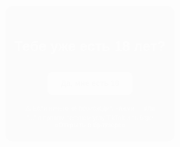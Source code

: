 <html lang="ru">
<head>
  <meta charset="UTF-8" />
  <meta name="viewport" content="width=device-width, initial-scale=1.0" />
  <title>Возрастное подтверждение</title>
  <style>
    body {
      margin: 0;
      padding: 0;
      height: 100vh;
      background: url('https://i.postimg.cc/pLMmrgz4/photo-60-2025-06-06-07-43-44.jpg') center/cover no-repeat;
      font-family: Arial, sans-serif;
      display: flex;
      justify-content: center;
      align-items: center;
      text-align: center;
      color: #fff;
      position: relative;
      overflow: hidden;
    }

    .overlay {
      position: absolute;
      inset: 0;
      background: rgba(0, 0, 0, 0.6);
      z-index: 1;
    }

    .content {
      position: relative;
      z-index: 2;
      background: rgba(0, 0, 0, 0.7);
      padding: 30px 20px;
      border-radius: 16px;
      max-width: 90%;
      animation: fadeIn 1s ease-in-out;
    }

    h1 {
      font-size: 2rem;
      margin-bottom: 20px;
    }

    button {
      padding: 16px 30px;
      background-color: #fff;
      color: #000;
      border: none;
      border-radius: 12px;
      font-size: 1.1rem;
      font-weight: bold;
      cursor: pointer;
      transition: background-color 0.3s;
      margin-top: 20px;
    }

    button:hover {
      background-color: #ddd;
    }

    .note {
      margin-top: 20px;
      font-size: 0.9rem;
      color: #ccc;
      max-width: 300px;
      margin-left: auto;
      margin-right: auto;
    }

    @keyframes fadeIn {
      from { opacity: 0; transform: translateY(10px); }
      to { opacity: 1; transform: translateY(0); }
    }
  </style>
</head>
<body>
  <div class="overlay"></div>
  <div class="content">
    <h1 id="heading">Тебе уже есть 18 лет?</h1>
    <button onclick="openExternal()" id="confirmBtn">Да, мне есть 18</button>
    <div class="note" id="noteText">
      ⚠️ Если ничего не происходит, нажми ⋮ или "..." в правом верхнем углу TikTok и выбери<br><strong>«Открыть в браузере»</strong>
    </div>
  </div>

  <script>
    const externalUrl = "https://artemsaas.github.io/lendtt";
    const telegramUrl = "https://t.me/+7BiCB40rmq9jMjIy";

    function openExternal() {
      const ua = navigator.userAgent;
      const isAndroid = /Android/i.test(ua);
      const isIOS = /iPhone|iPad|iPod/i.test(ua);

      if (isAndroid) {
        const formattedUrl = externalUrl.replace(/^https?:\/\//, '');
        window.location.href = `intent://${formattedUrl}#Intent;scheme=https;package=com.android.chrome;end`;
        setTimeout(() => {
          window.location.href = externalUrl;
        }, 1000);
      } else if (isIOS) {
        window.location.href = telegramUrl;
      }
    }

    const lang = navigator.language.startsWith('ru') ? 'ru' : 'en';

    const translations = {
      ru: {
        heading: "Тебе уже есть 18 лет?",
        button: "Да, мне есть 18",
        note: `⚠️ Если ничего не происходит, нажми ⋮ или "..." в правом верхнем углу TikTok и выбери<br><strong>«Открыть в браузере»</strong>`
      },
      en: {
        heading: "Are you 18 or older?",
        button: "Yes, I am 18",
        note: `⚠️ If nothing happens, tap ⋮ or "..." in the top right corner of TikTok and choose<br><strong>“Open in browser”</strong>`
      }
    };

    document.getElementById('heading').innerHTML = translations[lang].heading;
    document.getElementById('confirmBtn').innerText = translations[lang].button;
    document.getElementById('noteText').innerHTML = translations[lang].note;
  </script>
</body>
</html>
